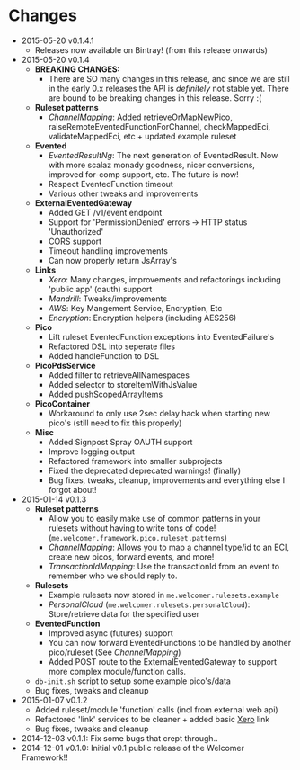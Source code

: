# Changes

* 2015-05-20 v0.1.4.1
  * Releases now available on Bintray! (from this release onwards)
* 2015-05-20 v0.1.4
  * **BREAKING CHANGES:**
    * There are SO many changes in this release, and since we are still in the early 0.x releases the API is *definitely* not stable yet. There are bound to be breaking changes in this release. Sorry :(
  * **Ruleset patterns**
    * *ChannelMapping*: Added retrieveOrMapNewPico, raiseRemoteEventedFunctionForChannel, checkMappedEci, validateMappedEci, etc + updated example ruleset
  * **Evented**
    * *EventedResultNg*: The next generation of EventedResult. Now with more scalaz monady goodness, nicer conversions, improved for-comp support, etc. The future is now!
    * Respect EventedFunction timeout
    * Various other tweaks and improvements
  * **ExternalEventedGateway**
    * Added GET /v1/event endpoint
    * Support for 'PermissionDenied' errors -> HTTP status 'Unauthorized'
    * CORS support
    * Timeout handling improvements
    * Can now properly return JsArray's
  * **Links**
    * *Xero*: Many changes, improvements and refactorings including 'public app' (oauth) support
    * *Mandrill*: Tweaks/improvements
    * *AWS*: Key Mangement Service, Encryption, Etc
    * *Encryption*: Encryption helpers (including AES256)
  * **Pico**
    * Lift ruleset EventedFunction exceptions into EventedFailure's
    * Refactored DSL into seperate files
    * Added handleFunction to DSL
  * **PicoPdsService**
    * Added filter to retrieveAllNamespaces
    * Added selector to storeItemWithJsValue
    * Added pushScopedArrayItems
  * **PicoContainer**
    * Workaround to only use 2sec delay hack when starting new pico's (still need to fix this properly)
  * **Misc**
    * Added Signpost Spray OAUTH support
    * Improve logging output
    * Refactored framework into smaller subprojects
    * Fixed the deprecated deprecated warnings! (finally)
    * Bug fixes, tweaks, cleanup, improvements and everything else I forgot about!
* 2015-01-14 v0.1.3
  * **Ruleset patterns**
    * Allow you to easily make use of common patterns in your rulesets without having to write tons of code! (`me.welcomer.framework.pico.ruleset.patterns`)
    * *ChannelMapping*: Allows you to map a channel type/id to an ECI, create new picos, forward events, and more!
    * *TransactionIdMapping*: Use the transactionId from an event to remember who we should reply to.
  * **Rulesets**
    * Example rulesets now stored in `me.welcomer.rulesets.example`
    * *PersonalCloud* (`me.welcomer.rulesets.personalCloud`): Store/retrieve data for the specified user
  * **EventedFunction**
    * Improved async (futures) support
    * You can now forward EventedFunctions to be handled by another pico/ruleset (See *ChannelMapping*)
    * Added POST route to the ExternalEventedGateway to support more complex module/function calls.
  * `db-init.sh` script to setup some example pico's/data
  * Bug fixes, tweaks and cleanup
* 2015-01-07 v0.1.2
  * Added ruleset/module 'function' calls (incl from external web api)
  * Refactored 'link' services to be cleaner + added basic [Xero](www.xero.com) link
  * Bug fixes, tweaks and cleanup
* 2014-12-03 v0.1.1: Fix some bugs that crept through..
* 2014-12-01 v0.1.0: Initial v0.1 public release of the Welcomer Framework!!
